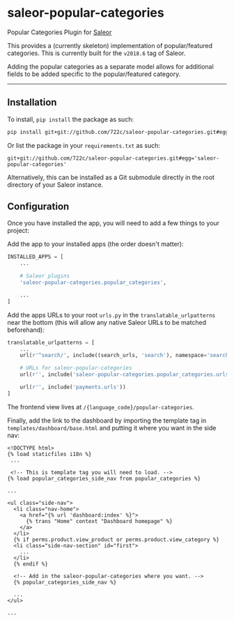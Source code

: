# saleor-popular-categories

Popular Categories Plugin for [Saleor](https://github.com/mirumee/saleor)

This provides a (currently skeleton) implementation of popular/featured categories. This is currently built for the `v2018.6` tag of Saleor.

Adding the popular categories as a separate model allows for additional fields to be added specific to the popular/featured category.

---

## Installation

To install, `pip install` the package as such:

```bash
pip install git+git://github.com/722c/saleor-popular-categories.git#egg='saleor-popular-categories'
```

Or list the package in your `requirements.txt` as such:

```
git+git://github.com/722c/saleor-popular-categories.git#egg='saleor-popular-categories'
```

Alternatively, this can be installed as a Git submodule directly in the root directory of your Saleor instance.

## Configuration

Once you have installed the app, you will need to add a few things to your project:

Add the app to your installed apps (the order doesn't matter):

```python
INSTALLED_APPS = [
    ...

    # Saleor plugins
    'saleor-popular-categories.popular_categories',

    ...
]
```

Add the apps URLs to your root `urls.py` in the `translatable_urlpatterns` near the bottom (this will allow any native Saleor URLs to be matched beforehand):

```python
translatable_urlpatterns = [
    ...
    url(r'^search/', include((search_urls, 'search'), namespace='search')),

    # URLs for saleor-popular-categories
    url(r'', include('saleor-popular-categories.popular_categories.urls')),

    url(r'', include('payments.urls'))
]
```

The frontend view lives at `/{language_code}/popular-categories`.

Finally, add the link to the dashboard by importing the template tag in `templates/dashboard/base.html` and putting it where you want in the side nav:

```django
<!DOCTYPE html>
{% load staticfiles i18n %}
 ...

 <!-- This is template tag you will need to load. -->
{% load popular_categories_side_nav from popular_categories %}

...

<ul class="side-nav">
  <li class="nav-home">
    <a href="{% url 'dashboard:index' %}">
      {% trans "Home" context "Dashboard homepage" %}
    </a>
  </li>
  {% if perms.product.view_product or perms.product.view_category %}
  <li class="side-nav-section" id="first">
    ...
  </li>
  {% endif %}

  <!-- Add in the saleor-popular-categories where you want. -->
  {% popular_categories_side_nav %}

  ...
</ul>

...
```
